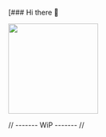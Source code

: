<!--
**pass0n/pass0n** is a ✨ _special_ ✨ repository because its `README.md` (this file) appears on your GitHub profile. -->

[### Hi there 👋

<img height="180em" src="https://github-readme-stats.vercel.app/api/top-langs/?username=pass0n&layout=compact&langs_count=7&theme=dark"/>

<text align="center">// ------- WiP ------- //<text>




